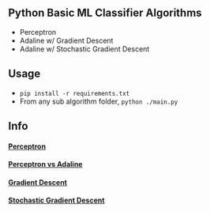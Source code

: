 ## Python Basic ML Classifier Algorithms
- Perceptron
- Adaline w/ Gradient Descent
- Adaline w/ Stochastic Gradient Descent

## Usage
- `pip install -r requirements.txt`
- From any sub algorithm folder, `python ./main.py`

## Info
#### [Perceptron](http://computing.dcu.ie/~humphrys/Notes/Neural/single.neural.html)
#### [Perceptron vs Adaline](https://sebastianraschka.com/faq/docs/diff-perceptron-adaline-neuralnet.html)
#### [Gradient Descent](https://en.wikipedia.org/wiki/Gradient_descent)
#### [Stochastic Gradient Descent](https://en.wikipedia.org/wiki/Stochastic_gradient_descent)
